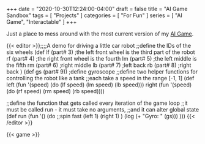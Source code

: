 +++
date = "2020-10-30T12:24:00-04:00"
draft = false
title = "AI Game Sandbox"
tags = [ "Projects" ]
categories = [ "For Fun" ]
series = [ "AI Game", "Interactable" ]
+++

Just a place to mess around with the most current version of my [AI Game](https://johnwesthoff.com/series/ai-game/).

<!--more-->

{{< editor >}};;;;A demo for driving a little car robot
;;define the IDs of the six wheels
(def lf (part# 3) ;the left front wheel is the third part of the robot
     rf (part# 4) ;the right front wheel is the fourth
     lm (part# 5) ;the left middle is the fifth
     rm (part# 6) ;right middle
     lb (part# 7) ;left back
     rb (part# 8) ;right back
)
(def gs (part# 9)) ;define gyroscope
;;define two helper functions for controlling the robot like a tank
;;each take a speed in the range [-1, 1]
(def left  (fun '(speed) (do (lf speed) (lm speed) (lb speed)))
     right (fun '(speed) (do (rf speed) (rm speed) (rb speed))))

;;define the function that gets called every iteration of the game loop
;;it must be called run - it must take no arguments,
;;and it can alter global state
(def run (fun '() (do
    ;;spin fast
    (left 1)
    (right 1)
  )
  (log (+ "Gyro: " (gs)))
)))
{{< /editor >}}

{{< game >}}
